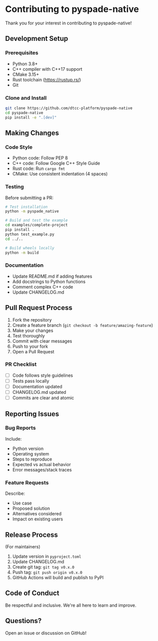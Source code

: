# Contributing to pyspade-native

Thank you for your interest in contributing to pyspade-native!

## Development Setup

### Prerequisites

- Python 3.8+
- C++ compiler with C++17 support
- CMake 3.15+
- Rust toolchain (https://rustup.rs/)
- Git

### Clone and Install

```bash
git clone https://github.com/dtcc-platform/pyspade-native
cd pyspade-native
pip install -e ".[dev]"
```

## Making Changes

### Code Style

- Python code: Follow PEP 8
- C++ code: Follow Google C++ Style Guide
- Rust code: Run `cargo fmt`
- CMake: Use consistent indentation (4 spaces)

### Testing

Before submitting a PR:

```bash
# Test installation
python -m pyspade_native

# Build and test the example
cd examples/complete-project
pip install .
python test_example.py
cd ../..

# Build wheels locally
python -m build
```

### Documentation

- Update README.md if adding features
- Add docstrings to Python functions
- Comment complex C++ code
- Update CHANGELOG.md

## Pull Request Process

1. Fork the repository
2. Create a feature branch (`git checkout -b feature/amazing-feature`)
3. Make your changes
4. Test thoroughly
5. Commit with clear messages
6. Push to your fork
7. Open a Pull Request

### PR Checklist

- [ ] Code follows style guidelines
- [ ] Tests pass locally
- [ ] Documentation updated
- [ ] CHANGELOG.md updated
- [ ] Commits are clear and atomic

## Reporting Issues

### Bug Reports

Include:
- Python version
- Operating system
- Steps to reproduce
- Expected vs actual behavior
- Error messages/stack traces

### Feature Requests

Describe:
- Use case
- Proposed solution
- Alternatives considered
- Impact on existing users

## Release Process

(For maintainers)

1. Update version in `pyproject.toml`
2. Update CHANGELOG.md
3. Create git tag: `git tag v0.x.0`
4. Push tag: `git push origin v0.x.0`
5. GitHub Actions will build and publish to PyPI

## Code of Conduct

Be respectful and inclusive. We're all here to learn and improve.

## Questions?

Open an issue or discussion on GitHub!